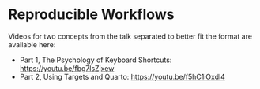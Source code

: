 # Reproducible Workflows

Videos for two concepts from the talk separated to better fit the format are available here:
- Part 1, The Psychology of Keyboard Shortcuts: https://youtu.be/fbg7lsZjxew
- Part 2, Using Targets and Quarto: https://youtu.be/f5hC1iOxdl4
